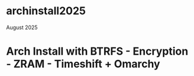 # archinstall2025

August 2025

# Arch Install with BTRFS - Encryption - ZRAM - Timeshift + Omarchy


